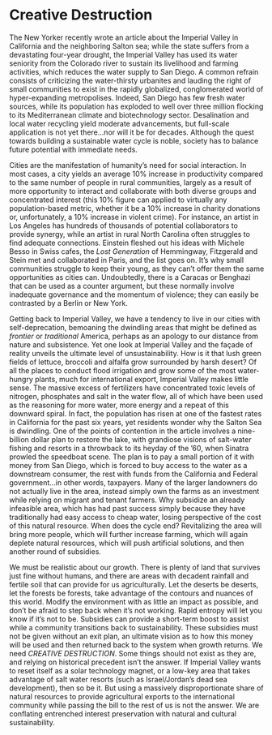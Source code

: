 # Creative Destruction

The New Yorker recently wrote an article about the Imperial Valley in California and the neighboring Salton sea; while the state suffers from a devastating four-year drought, the Imperial Valley has used its water seniority from the Colorado river to sustain its livelihood and farming activities, which reduces the water supply to San Diego. A common refrain consists of criticizing the water-thirsty urbanites and lauding the right of small communities to exist in the rapidly globalized, conglomerated world of hyper-expanding metropolises. Indeed, San Diego has few fresh water sources, while its population has exploded to well over three million flocking to its Mediterranean climate and biotechnology sector. Desalination and local water recycling yield moderate advancements, but full-scale application is not yet there…nor will it be for decades. Although the quest towards building a sustainable water cycle is noble, society has to balance future potential with immediate needs.

Cities are the manifestation of humanity’s need for social interaction. In most cases, a city yields an average 10% increase in productivity compared to the same number of people in rural communities, largely as a result of more opportunity to interact and collaborate with both diverse groups and concentrated interest (this 10% figure can applied to virtually any population-based metric, whether it be a 10% increase in charity donations or, unfortunately, a 10% increase in violent crime). For instance, an artist in Los Angeles has hundreds of thousands of potential collaborators to provide synergy, while an artist in rural North Carolina often struggles to find adequate connections. Einstein fleshed out his ideas with Michele Besso in Swiss cafes, the *Lost Generation* of Hemmingway, Fitzgerald and Stein met and collaborated in Paris, and the list goes on. It’s why small communities struggle to keep their young, as they can’t offer them the same opportunities as cities can. Undoubtedly, there is a Caracas or Benghazi that can be used as a counter argument, but these normally involve inadequate governance and the momentum of violence; they can easily be contrasted by a Berlin or New York. 

Getting back to Imperial Valley, we have a tendency to live in our cities with self-deprecation, bemoaning the dwindling areas that might be defined as *frontier* or *traditional* America, perhaps as an apology to our distance from nature and subsistence. Yet one look at Imperial Valley and the façade of reality unveils the ultimate level of unsustainability. How is it that lush green fields of lettuce, broccoli and alfalfa grow surrounded by harsh desert? Of all the places to conduct flood irrigation and grow some of the most water-hungry plants, much for international export, Imperial Valley makes little sense.  The massive excess of fertilizers have concentrated toxic levels of nitrogen, phosphates and salt in the water flow, all of which have been used as the reasoning for more water, more energy and a repeat of this downward spiral. In fact, the population has risen at one of the fastest rates in California for the past six years, yet residents wonder why the Salton Sea is dwindling. One of the points of contention in the article involves a nine-billion dollar plan to restore the lake, with grandiose visions of salt-water fishing and resorts in a throwback to its heyday of the ’60, when Sinatra prowled the speedboat scene. The plan is to pay a small portion of it with money from San Diego, which is forced to buy access to the water as a downstream consumer, the rest with funds from the California and Federal government…in other words, taxpayers. Many of the larger landowners do not actually live in the area, instead simply own the farms as an investment while relying on migrant and tenant farmers. Why subsidize an already infeasible area, which has had past success simply because they have traditionally had easy access to cheap water, losing perspective of the cost of this natural resource. When does the cycle end? Revitalizing the area will bring more people, which will further increase farming, which will again deplete natural resources, which will push artificial solutions, and then another round of subsidies. 

We must be realistic about our growth. There is plenty of land that survives just fine without humans, and there are areas with decadent rainfall and fertile soil that can provide for us agriculturally. Let the deserts be deserts, let the forests be forests, take advantage of the contours and nuances of this world. Modify the environment with as little an impact as possible, and don’t be afraid to step back when it’s not working. Rapid entropy will let you know if it’s not to be. Subsidies can provide a short-term boost to assist while a community transitions back to sustainability. These subsidies must not be given without an exit plan, an ultimate vision as to how this money will be used and then returned back to the system when growth returns. We need *CREATIVE DESTRUCTION*. Some things should not exist as they are, and relying on historical precedent isn’t the answer. If Imperial Valley wants to reset itself as a solar technology magnet, or a low-key area that takes advantage of salt water resorts (such as Israel/Jordan’s dead sea development), then so be it. But using a massively disproportionate share of natural resources to provide agricultural exports to the international community while passing the bill to the rest of us is not the answer. We are conflating entrenched interest preservation with natural and cultural sustainability. 